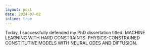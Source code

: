 ```yaml
---
layout: post
date: 2024-07-02
inline: true
---
```


Today, I successfully defended my PhD dissertation titled: MACHINE LEARNING WITH HARD CONSTRAINTS: PHYSICS-CONSTRAINED CONSTITUTIVE MODELS WITH NEURAL ODES AND DIFFUSION.
